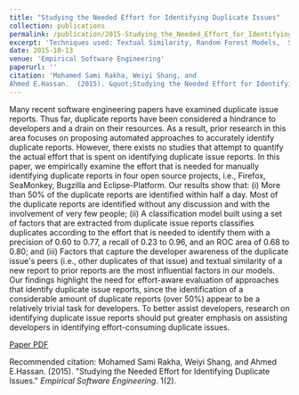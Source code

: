 ```yaml
---
title: "Studying the Needed Effort for Identifying Duplicate Issues"
collection: publications
permalink: /publication/2015-Studying_the_Needed_Effort_for_Identifying_Duplicate_Issues
excerpt: 'Techniques used: Textual Similarity, Random Forest Models,  Scott-Knott,  Statistical Analysis and Quantile Regression.'
date: 2015-10-13
venue: 'Empirical Software Engineering'
paperurl: ''
citation: 'Mohamed Sami Rakha, Weiyi Shang, and
Ahmed E.Hassan.  (2015). &quot;Studying the Needed Effort for Identifying Duplicate Issues &quot; <i>Empirical Software Engineering</i>. 1(2).'
---
```

Many recent software engineering papers have examined duplicate issue reports. Thus far, duplicate  reports have been considered a hindrance to developers and a drain on their resources. As a result, prior research in this area focuses on proposing automated approaches to accurately identify duplicate  reports. However, there exists no studies that attempt to quantify the actual effort that is spent on identifying duplicate issue reports. In this paper, we empirically examine the effort that is needed for manually identifying duplicate reports in four open source projects, i.e., Firefox, SeaMonkey, Bugzilla and Eclipse-Platform.
Our results show that: (i) More than 50% of the duplicate reports are identified within half a day. Most of the duplicate reports are identified without any discussion and with the involvement of very few people; (ii) A classification model built using a set of factors that are extracted from  duplicate issue reports classifies duplicates  according to the effort that is needed to identify them with a precision of 0.60 to 0.77, a recall of 0.23  to 0.96, and an ROC area of 0.68 to 0.80; and (iii)
 Factors that capture the developer awareness of the duplicate issue's peers (i.e., other duplicates of that issue) and textual similarity of a new report to prior reports are the most  influential factors in our models.
Our findings highlight the need for effort-aware evaluation of approaches that identify duplicate issue reports, since the identification of a considerable amount of duplicate reports (over 50%) appear to be a relatively trivial task for developers. To better assist developers, research on identifying duplicate issue reports should put greater emphasis on assisting developers in identifying effort-consuming duplicate issues.

[Paper PDF](files/EMSE2015_Rakha.pdf)

Recommended citation: Mohamed Sami Rakha, Weiyi Shang, and
Ahmed E.Hassan.  (2015). "Studying the Needed Effort for Identifying Duplicate Issues." <i>Empirical Software Engineering</i>. 1(2).
